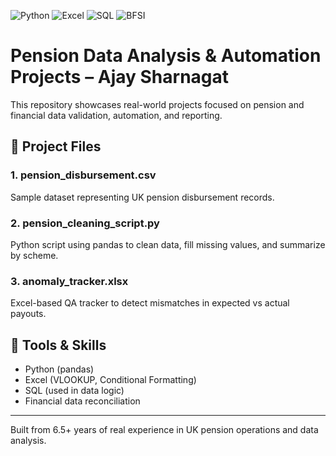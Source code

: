 ![Python](https://img.shields.io/badge/Python-3.x-blue)
![Excel](https://img.shields.io/badge/Excel-Anomaly%20Tracking-green)
![SQL](https://img.shields.io/badge/SQL-Reconciliation-yellow)
![BFSI](https://img.shields.io/badge/Domain-UK%20Pension-blueviolet)

# Pension Data Analysis & Automation Projects – Ajay Sharnagat

This repository showcases real-world projects focused on pension and financial data validation, automation, and reporting.

## 📂 Project Files

### 1. pension_disbursement.csv
Sample dataset representing UK pension disbursement records.

### 2. pension_cleaning_script.py
Python script using pandas to clean data, fill missing values, and summarize by scheme.

### 3. anomaly_tracker.xlsx
Excel-based QA tracker to detect mismatches in expected vs actual payouts.

## 🧰 Tools & Skills
- Python (pandas)
- Excel (VLOOKUP, Conditional Formatting)
- SQL (used in data logic)
- Financial data reconciliation

---

Built from 6.5+ years of real experience in UK pension operations and data analysis.
